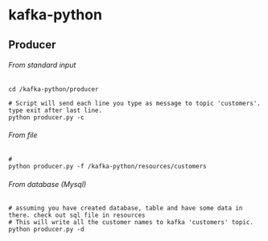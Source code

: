 # kafka-python
## Producer
###### From standard input
    cd /kafka-python/producer
     
    # Script will send each line you type as message to topic 'customers'. type exit after last line. 
    python producer.py -c 
    
###### From file
    #  
    python producer.py -f /kafka-python/resources/customers

###### From database (Mysql)
    # assuming you have created database, table and have some data in there. check out sql file in resources
    # This will write all the customer names to kafka 'customers' topic. 
    python producer.py -d
    